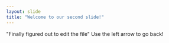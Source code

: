 ```yaml
---
layout: slide
title: "Welcome to our second slide!"
---
```

"Finally figured out to edit the file"
Use the left arrow to go back!
